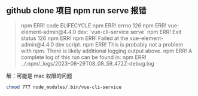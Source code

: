 ## github clone 项目 npm run serve 报错

> npm ERR! code ELIFECYCLE&#x20;
> npm ERR! errno 126&#x20;
> npm ERR! vue-element-admin\@4.4.0 dev: \`vue-cli-service serve\`
> npm ERR! Exit status 126
> npm ERR!
> npm ERR! Failed at the vue-element-admin\@4.4.0 dev script.
> npm ERR! This is probably not a problem with npm. There is likely additional logging output above.
> npm ERR! A complete log of this run can be found in:&#x20;
> npm ERR! ../.npm/\_logs/2023-08-29T08\_08\_59\_472Z-debug.log

解：可能是 mac 权限的问题

```sh
chmod 777 node_modules/.bin/vue-cli-service
```

